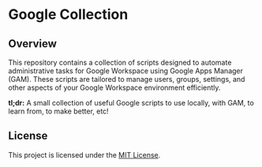 # Google Collection

## Overview

This repository contains a collection of scripts designed to automate administrative tasks for Google Workspace using Google Apps Manager (GAM). These scripts are tailored to manage users, groups, settings, and other aspects of your Google Workspace environment efficiently.

**tl;dr:** A small collection of useful Google scripts to use locally, with GAM, to learn from, to make better, etc!

## License

This project is licensed under the [MIT License](https://www.mit.edu/~amini/LICENSE.md).

